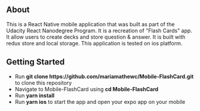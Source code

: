 <h2>About</h2>
This is a React Native mobile application that was built as part of the Udacity React Nanodegree Program. It is a recreation of "Flash Cards" app. It allow users to create decks and store question & answer. It is built with redux store and local storage. This application is tested on ios platform. 


<h2>Getting Started</h2>
<ul>
  <li>Run <b>git clone https://github.com/mariamathewc/Mobile-FlashCard.git </b>to clone this repository</li>
  <li>Navigate to Mobile-FlashCard using <b>cd Mobile-FlashCard</b></li> 
  <li>Run <b>yarn install</b></li>
  <li>Run <b>yarn ios</b> to start the app and open your expo app on your mobile</li>
 </ul>
